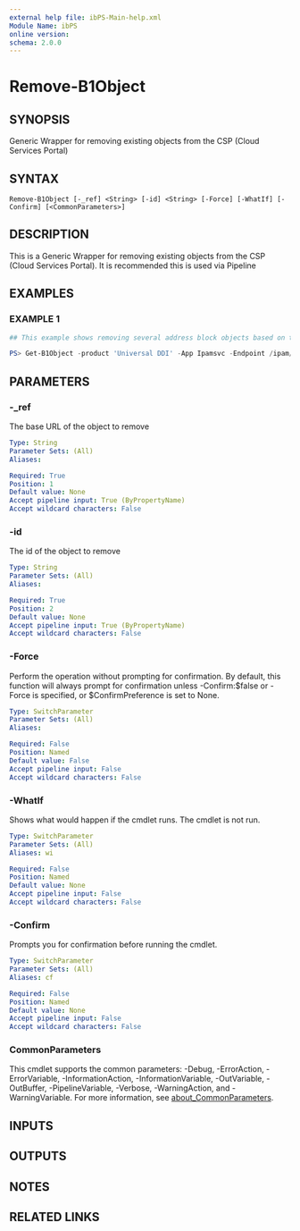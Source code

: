```yaml
---
external help file: ibPS-Main-help.xml
Module Name: ibPS
online version:
schema: 2.0.0
---
```


# Remove-B1Object

## SYNOPSIS
Generic Wrapper for removing existing objects from the CSP (Cloud Services Portal)

## SYNTAX

```
Remove-B1Object [-_ref] <String> [-id] <String> [-Force] [-WhatIf] [-Confirm] [<CommonParameters>]
```

## DESCRIPTION
This is a Generic Wrapper for removing existing objects from the CSP (Cloud Services Portal).
It is recommended this is used via Pipeline

## EXAMPLES

### EXAMPLE 1
```powershell
## This example shows removing several address block objects based on tag

PS> Get-B1Object -product 'Universal DDI' -App Ipamsvc -Endpoint /ipam/address_block -tfilter '("TagName"=="TagValue")' | Remove-B1Object -Force
```

## PARAMETERS

### -_ref
The base URL of the object to remove

```yaml
Type: String
Parameter Sets: (All)
Aliases:

Required: True
Position: 1
Default value: None
Accept pipeline input: True (ByPropertyName)
Accept wildcard characters: False
```

### -id
The id of the object to remove

```yaml
Type: String
Parameter Sets: (All)
Aliases:

Required: True
Position: 2
Default value: None
Accept pipeline input: True (ByPropertyName)
Accept wildcard characters: False
```

### -Force
Perform the operation without prompting for confirmation.
By default, this function will always prompt for confirmation unless -Confirm:$false or -Force is specified, or $ConfirmPreference is set to None.

```yaml
Type: SwitchParameter
Parameter Sets: (All)
Aliases:

Required: False
Position: Named
Default value: False
Accept pipeline input: False
Accept wildcard characters: False
```

### -WhatIf
Shows what would happen if the cmdlet runs.
The cmdlet is not run.

```yaml
Type: SwitchParameter
Parameter Sets: (All)
Aliases: wi

Required: False
Position: Named
Default value: None
Accept pipeline input: False
Accept wildcard characters: False
```

### -Confirm
Prompts you for confirmation before running the cmdlet.

```yaml
Type: SwitchParameter
Parameter Sets: (All)
Aliases: cf

Required: False
Position: Named
Default value: None
Accept pipeline input: False
Accept wildcard characters: False
```

### CommonParameters
This cmdlet supports the common parameters: -Debug, -ErrorAction, -ErrorVariable, -InformationAction, -InformationVariable, -OutVariable, -OutBuffer, -PipelineVariable, -Verbose, -WarningAction, and -WarningVariable. For more information, see [about_CommonParameters](http://go.microsoft.com/fwlink/?LinkID=113216).

## INPUTS

## OUTPUTS

## NOTES

## RELATED LINKS
